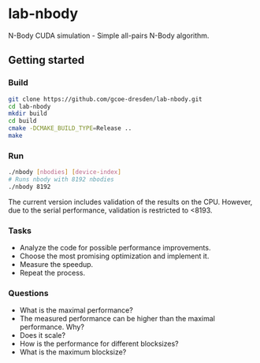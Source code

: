# lab-nbody
N-Body CUDA simulation - Simple all-pairs N-Body algorithm.

## Getting started

### Build

``` bash
git clone https://github.com/gcoe-dresden/lab-nbody.git
cd lab-nbody
mkdir build
cd build
cmake -DCMAKE_BUILD_TYPE=Release ..
make
```

### Run

``` bash
./nbody [nbodies] [device-index]
# Runs nbody with 8192 nbodies
./nbody 8192
```
The current version includes validation of the results on the CPU.
However, due to the serial performance, validation is restricted to <8193.

### Tasks

- Analyze the code for possible performance improvements.
- Choose the most promising optimization and implement it.
- Measure the speedup.
- Repeat the process.

### Questions

- What is the maximal performance?
- The measured performance can be higher than the maximal performance. Why?
- Does it scale?
- How is the performance for different blocksizes?
- What is the maximum blocksize?

